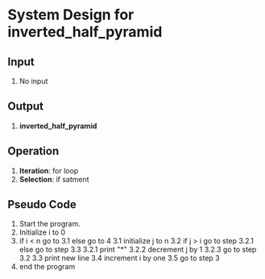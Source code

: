 # System Design for inverted_half_pyramid

## Input
1. No input

## Output
1. **inverted_half_pyramid**

## Operation
1. **Iteration**: for loop
2. **Selection**: if satment

## Pseudo Code
1. Start the program.
2. Initialize i to 0
3. if i < n go to 3.1 else go to 4
    3.1 initialize j to n
    3.2 if j > i go to step 3.2.1 else go to step 3.3
        3.2.1 print "*"
        3.2.2 decrement j by 1
        3.2.3 go to step 3.2
    3.3 print new line
    3.4 increment i by one
    3.5 go to step 3
4. end the program